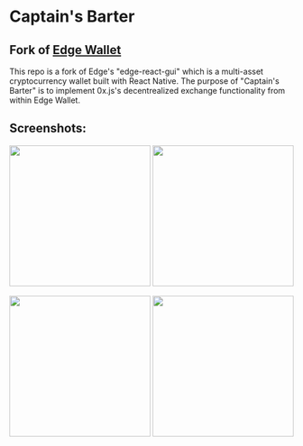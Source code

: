 # Captain's Barter
## Fork of [Edge Wallet](https://github.com/EdgeApp/edge-react-gui)

This repo is a fork of Edge's "edge-react-gui" which is a multi-asset cryptocurrency wallet built with React Native. The purpose of "Captain's Barter" is to implement 0x.js's decentrealized exchange functionality from within Edge Wallet.

## Screenshots:
<img src="https://imgur.com/bIHvUYt.png" width="250" /> <img src="https://imgur.com/nbixqZP.png" width="250" />

<img src="https://imgur.com/79Ox3wC.png" width="250" /> <img src="https://imgur.com/6y6NvOJ.png" width="250" />
